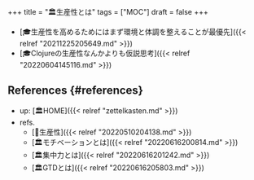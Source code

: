 +++
title = "🏛生産性とは"
tags = ["MOC"]
draft = false
+++

-   [🎓生産性を高めるためにはまず環境と体調を整えることが最優先]({{< relref "20211225205649.md" >}})
-   [🎓Clojureの生産性なんかよりも仮説思考]({{< relref "20220604145116.md" >}})


## References {#references}

-   up: [🏛HOME]({{< relref "zettelkasten.md" >}})
-   refs.
    -   [🔖生産性]({{< relref "20220510204138.md" >}})
    -   [🏛モチベーションとは]({{< relref "20220616200814.md" >}})
    -   [🏛集中力とは]({{< relref "20220616201242.md" >}})
    -   [🏛GTDとは]({{< relref "20220616205803.md" >}})
